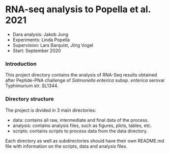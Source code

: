 # RNA-seq analysis to Popella et al. 2021

- Dara analysis: Jakob Jung
- Experiments: Linda Popella
- Supervision: Lars Barquist, Jörg Vogel
- Start: September 2020

### Introduction

This project directory contains the analysis of RNA-Seq results obtained after Peptide-PNA challenge of *Salmonella enterica* subsp. *enterica*  serovar Typhimurium str. SL1344. 

### Directory structure

The project is divided in 3 main directories:

- data: contains all raw, intermediate and final data of the process.  
- analysis: contains analysis files, such as figures, plots, tables, etc. 
- scripts: contains scripts to process data from the data directory.

Each directory as well as subdirectories should have their own README.md file with information on the scripts, data and analysis files. 






